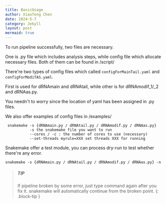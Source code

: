 ```yaml
---
title: BasicUsage
author: Xiaofeng Chen
date: 2024-5-7
category: Jekyll
layout: post
mermaid: true
---
```

To run pipeline successfully, two files are necessary.

One is .py file which includes analysis steps, while config file which allocate necessary files. Both of them can be found in /script/

There're two types of config files which called `configForMainTail.yaml` and `configForModifAS.yaml`.

First is used for dRNAmain and dRNAtail, while other is for dRNAmodif_1/_2 and dRNAas.py.

You needn't to worry since the location of yaml has been assigned in .py files.

We also offer examples of config files in /examples/

```shell
 snakemake -s {dRNAmain.py / dRNAtail.py / dRNAmodif.py / dRNAas.py}
           -s the snakemake file you want to run
           --cores / -c : the number of cores to use (necessary)
           --set-threads myrule=XXX set threads XXX for running
```

Snakemake offer a test module, you can process dry-run to test whether there're any error.

```shell
snakemake -s {dRNAmain.py / dRNAtail.py / dRNAmodif.py / dRNAas.py} -n
```


> ##### TIP
>
> If pipeline broken by some error, just type command again after you fix it.
> snakemake will automatically continue from the broken point.
{: .block-tip }
